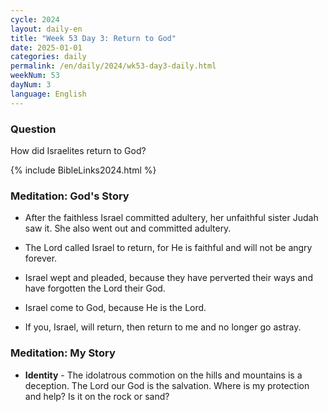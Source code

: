```yaml
---
cycle: 2024
layout: daily-en
title: "Week 53 Day 3: Return to God"
date: 2025-01-01
categories: daily
permalink: /en/daily/2024/wk53-day3-daily.html
weekNum: 53
dayNum: 3
language: English
---
```


### Question     
How did Israelites return to God?

{% include BibleLinks2024.html %} 

### Meditation: God's Story   
+ After the faithless Israel committed adultery, her unfaithful sister Judah saw it. She also went out and committed adultery. 

+ The Lord called Israel to return, for He is faithful and will not be angry forever. 

+ Israel wept and pleaded, because they have perverted their ways and have forgotten the Lord their God. 

+ Israel come to God, because He is the Lord. 

+ If you, Israel, will return, then return to me and no longer go astray. 

### Meditation: My Story   
+ **Identity** - The idolatrous commotion on the hills and mountains is a deception. The Lord our God is the salvation. Where is my protection and help? Is it on the rock or sand? 
